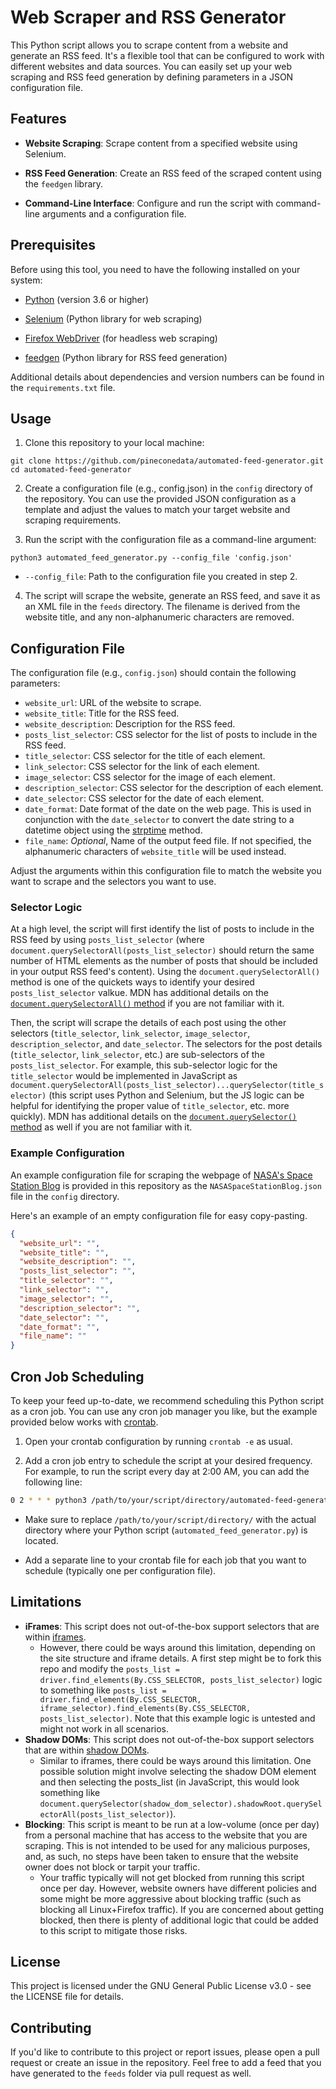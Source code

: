 # Web Scraper and RSS Generator

This Python script allows you to scrape content from a website and generate an RSS feed. It's a flexible tool that can be configured to work with different websites and data sources. You can easily set up your web scraping and RSS feed generation by defining parameters in a JSON configuration file.

## Features

- **Website Scraping**: Scrape content from a specified website using Selenium.

- **RSS Feed Generation**: Create an RSS feed of the scraped content using the `feedgen` library.

- **Command-Line Interface**: Configure and run the script with command-line arguments and a configuration file.

## Prerequisites

Before using this tool, you need to have the following installed on your system:

- [Python](https://www.python.org/downloads/) (version 3.6 or higher)

- [Selenium](https://pypi.org/project/selenium/) (Python library for web scraping)

- [Firefox WebDriver](https://github.com/mozilla/geckodriver) (for headless web scraping)

- [feedgen](https://pypi.org/project/feedgen/) (Python library for RSS feed generation)

Additional details about dependencies and version numbers can be found in the `requirements.txt` file. 

## Usage

1. Clone this repository to your local machine:

```shell
git clone https://github.com/pineconedata/automated-feed-generator.git
cd automated-feed-generator
```

2. Create a configuration file (e.g., config.json) in the `config` directory of the repository. You can use the provided JSON configuration as a template and adjust the values to match your target website and scraping requirements. 

3. Run the script with the configuration file as a command-line argument:

```shell
python3 automated_feed_generator.py --config_file 'config.json'
```
- `--config_file`: Path to the configuration file you created in step 2.

4. The script will scrape the website, generate an RSS feed, and save it as an XML file in the `feeds` directory. The filename is derived from the website title, and any non-alphanumeric characters are removed.

## Configuration File 

The configuration file (e.g., `config.json`) should contain the following parameters:

- `website_url`: URL of the website to scrape.
- `website_title`: Title for the RSS feed.
- `website_description`: Description for the RSS feed.
- `posts_list_selector`: CSS selector for the list of posts to include in the RSS feed. 
- `title_selector`: CSS selector for the title of each element.
- `link_selector`: CSS selector for the link of each element.
- `image_selector`: CSS selector for the image of each element.
- `description_selector`: CSS selector for the description of each element.
- `date_selector`: CSS selector for the date of each element.
- `date_format`: Date format of the date on the web page. This is used in conjunction with the `date_selector` to convert the date string to a datetime object using the [strptime](https://docs.python.org/3/library/datetime.html#strftime-strptime-behavior) method.
- `file_name`: *Optional*, Name of the output feed file. If not specified, the alphanumeric characters of `website_title` will be used instead.

Adjust the arguments within this configuration file to match the website you want to scrape and the selectors you want to use.

### Selector Logic

At a high level, the script will first identify the list of posts to include in the RSS feed by using `posts_list_selector` (where `document.querySelectorAll(posts_list_selector)` should return the same number of HTML elements as the number of posts that should be included in your output RSS feed's content). Using the `document.querySelectorAll()` method is one of the quickets ways to identify your desired `posts_list_selector` valkue. MDN has additional details on the [`document.querySelectorAll()` method](https://developer.mozilla.org/en-US/docs/Web/API/Document/querySelectorAll) if you are not familiar with it.

Then, the script will scrape the details of each post using the other selectors (`title_selector`, `link_selector`, `image_selector`, `description_selector`, and `date_selector`. The selectors for the post details (`title_selector`, `link_selector`, etc.) are sub-selectors of the `posts_list_selector`. For example, this sub-selector logic for the `title_selector` would be implemented in JavaScript as `document.querySelectorAll(posts_list_selector)...querySelector(title_selector)` (this script uses Python and Selenium, but the JS logic can be helpful for identifying the proper value of `title_selector`, etc. more quickly). MDN has additional details on the [`document.querySelector()` method](https://developer.mozilla.org/en-US/docs/Web/API/Document/querySelector) as well if you are not familiar with it.

### Example Configuration

An example configuration file for scraping the webpage of [NASA's Space Station Blog](https://blogs.nasa.gov/spacestation/) is provided in this repository as the `NASASpaceStationBlog.json` file in the `config` directory.

Here's an example of an empty configuration file for easy copy-pasting. 

```json
{
  "website_url": "",
  "website_title": "",
  "website_description": "",
  "posts_list_selector": "",
  "title_selector": "",
  "link_selector": "",
  "image_selector": "",
  "description_selector": "",
  "date_selector": "",
  "date_format": "",
  "file_name": ""
}
```

## Cron Job Scheduling

To keep your feed up-to-date, we recommend scheduling this Python script as a cron job. You can use any cron job manager you like, but the example provided below works with [crontab](https://man7.org/linux/man-pages/man5/crontab.5.html).

1. Open your crontab configuration by running `crontab -e` as usual. 

2. Add a cron job entry to schedule the script at your desired frequency. For example, to run the script every day at 2:00 AM, you can add the following line:

```bash
0 2 * * * python3 /path/to/your/script/directory/automated-feed-generator.py --config_file '/path/to/your/script/directory/config/NASASpaceStationBlog.json'
```

* Make sure to replace `/path/to/your/script/directory/` with the actual directory where your Python script (`automated_feed_generator.py`) is located. 

- Add a separate line to your crontab file for each job that you want to schedule (typically one per configuration file).

## Limitations

- **iFrames**: This script does not out-of-the-box support selectors that are within [iframes](https://developer.mozilla.org/en-US/docs/Web/HTML/Element/iframe).
    - However, there could be ways around this limitation, depending on the site structure and iframe details. A first step might be to fork this repo and modify the `posts_list = driver.find_elements(By.CSS_SELECTOR, posts_list_selector)` logic to something like `posts_list = driver.find_element(By.CSS_SELECTOR, iframe_selector).find_elements(By.CSS_SELECTOR, posts_list_selector)`. Note that this example logic is untested and might not work in all scenarios. 
- **Shadow DOMs**: This script does not out-of-the-box support selectors that are within [shadow DOMs](https://developer.mozilla.org/en-US/docs/Web/API/Web_components/Using_shadow_DOM).
    - Similar to iframes, there could be ways around this limitation. One possible solution might involve selecting the shadow DOM element and then selecting the posts_list (in JavaScript, this would look something like `document.querySelector(shadow_dom_selector).shadowRoot.querySelectorAll(posts_list_selector)`). 
- **Blocking**: This script is meant to be run at a low-volume (once per day) from a personal machine that has access to the website that you are scraping. This is not intended to be used for any malicious purposes, and, as such, no steps have been taken to ensure that the website owner does not block or tarpit your traffic.
    - Your traffic typically will not get blocked from running this script once per day. However, website owners have different policies and some might be more aggressive about blocking traffic (such as blocking all Linux+Firefox traffic). If you are concerned about getting blocked, then there is plenty of additional logic that could be added to this script to mitigate those risks.

## License

This project is licensed under the GNU General Public License v3.0 - see the LICENSE file for details.

## Contributing 

If you'd like to contribute to this project or report issues, please open a pull request or create an issue in the repository. Feel free to add a feed that you have generated to the `feeds` folder via pull request as well. 
